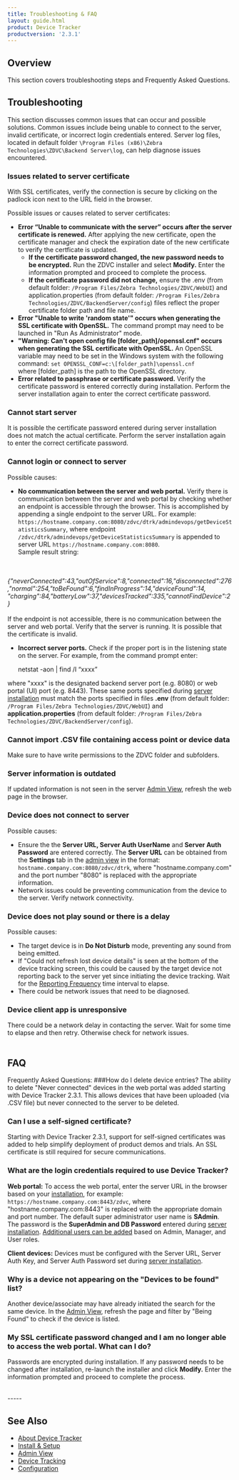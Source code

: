 ```yaml
---
title: Troubleshooting & FAQ
layout: guide.html
product: Device Tracker
productversion: '2.3.1'
---
```

## Overview

This section covers troubleshooting steps and Frequently Asked Questions.


## Troubleshooting
This section discusses common issues that can occur and possible solutions. Common issues include being unable to connect to the server, invalid certificate, or incorrect login credentials entered. Server log files, located in default folder `\Program Files (x86)\Zebra Technologies\ZDVC\Backend Server\log`, can help diagnose issues encountered. 

### Issues related to server certificate
With SSL certificates, verify the connection is secure by clicking on the padlock icon next to the URL field in the browser.  

Possible issues or causes related to server certificates:
* **Error “Unable to communicate with the server” occurs after the server certificate is renewed.** After applying the new certificate, open the certificate manager and check the expiration date of the new certificate to verify the certficate is updated. 
    * **If the certificate password changed, the new password needs to be encrypted.** Run the ZDVC installer and select **Modify.** Enter the information prompted and proceed to complete the process.
    * **If the certificate password did not change,** ensure the .env (from default folder: `/Program Files/Zebra Technologies/ZDVC/WebUI`) and application.properties (from default folder: `/Program Files/Zebra Technologies/ZDVC/BackendServer/config`) files reflect the proper certificate folder path and file name.
* **Error "Unable to write 'random state'" occurs when generating the SSL certificate with OpenSSL.** The command prompt may need to be launched in "Run As Administrator" mode.
* **"Warning: Can't open config file [folder_path]/openssl.cnf" occurs when generating the SSL certificate with OpenSSL.** An OpenSSL variable may need to be set in the Windows system with the following command:
`set OPENSSL_CONF=c:\[folder_path]\openssl.cnf`<br>
where [folder_path] is the path to the OpenSSL directory.
* **Error related to passphrase or certificate password.** Verify the certificate password is entered correctly during installation. Perform the server installation again to enter the correct certificate password.

### Cannot start server
It is possible the certificate password entered during server installation does not match the actual certificate. Perform the server installation again to enter the correct certificate password.

### Cannot login or connect to server
Possible causes:
* **No communication between the server and web portal.** Verify there is communication between the server and web portal by checking whether an endpoint is accessible through the browser. This is accomplished by appending a single endpoint to the server URL. For example: `https://hostname.company.com:8080/zdvc/dtrk/admindevops/getDeviceStatisticsSummary`, where endpoint `/zdvc/dtrk/admindevops/getDeviceStatisticsSummary` is appended to server URL `https://hostname.company.com:8080`.<br>
Sample result string:
<br>
<br>
<i>
    {"neverConnected":43,"outOfService":8,"connected":16,"disconnected":276,"normal":254,"toBeFound":6,"findInProgress":14,"deviceFound":14,
    "charging":84,"batteryLow":37,"devicesTracked":335,"cannotFindDevice":2}
</i>
<br>
<br>
If the endpoint is not accessible, there is no communication between the server and web portal.  Verify that the server is running. It is possible that the certificate is invalid. 

* **Incorrect server ports.**  Check if the proper port is in the listening state on the server. For example, from the command prompt enter:

    netstat -aon | find /I “xxxx” 

where "xxxx" is the designated backend server port (e.g. 8080) or web portal (UI) port (e.g. 8443). These same ports specified during [server installation](../setup#serverinstallation) must match the ports specified in files **.env** (from default folder: `/Program Files/Zebra Technologies/ZDVC/WebUI`) and **application.properties** (from default folder: `/Program Files/Zebra Technologies/ZDVC/BackendServer/config`). 


### Cannot import .CSV file containing access point or device data
Make sure to have write permissions to the ZDVC folder and subfolders.

### Server information is outdated
If updated information is not seen in the server [Admin View](../admin), refresh the web page in the browser.

### Device does not connect to server
Possible causes:
* Ensure the the **Server URL, Server Auth UserName** and **Server Auth Password** are entered correctly. The **Server URL** can be obtained from the **Settings** tab in the [admin view](../admin) in the format: `hostname.company.com:8080/zdvc/dtrk`, where "hostname.company.com" and the port number "8080" is replaced with the appropriate information.
* Network issues could be preventing communication from the device to the server. Verify network connectivity.

### Device does not play sound or there is a delay
Possible causes:
* The target device is in **Do Not Disturb** mode, preventing any sound from being emitted.
* If "Could not refresh lost device details" is seen at the bottom of the device tracking screen, this could be caused by the target device not reporting back to the server yet since initiating the device tracking. Wait for the [Reporting Frequency](../config) time interval to elapse. 
* There could be network issues that need to be diagnosed.

### Device client app is unresponsive
There could be a network delay in contacting the server. Wait for some time to elapse and then retry. Otherwise check for network issues.
<br>
<br>
## FAQ
Frequently Asked Questions:
###How do I delete device entries?
The ability to delete "Never connected" devices in the web portal was added starting with Device Tracker 2.3.1. This allows devices that have been uploaded (via .CSV file) but never connected to the server to be deleted.

### Can I use a self-signed certificate?
Starting with Device Tracker 2.3.1, support for self-signed certificates was added to help simplify deployment of product demos and trials. An SSL certificate is still required for secure communications.
<br>

### What are the login credentials required to use Device Tracker?
**Web portal:** To access the web portal, enter the server URL in the browser based on your [installation](../setup#serverinstallation), for example: `https://hostname.company.com:8443/zdvc`, where "hostname.company.com:8443" is replaced with the appropriate domain and port number. The default super administrator user name is **SAdmin**. The password is the **SuperAdmin and DB Password** entered during [server installation](../setup#serverinstallation). [Additional users can be added](../admin#manageusers) based on Admin, Manager, and User roles.

**Client devices:** Devices must be configured with the Server URL, Server Auth Key, and Server Auth Password set during [server installation](../setup#serverinstallation).

### Why is a device not appearing on the "Devices to be found" list?
Another device/associate may have already initiated the search for the same device. In the [Admin View](../admin), refresh the page and filter by "Being Found" to check if the device is listed.

### My SSL certificate password changed and I am no longer able to access the web portal. What can I do?
Passwords are encrypted during installation. If any password needs to be changed after installation, re-launch the installer and click **Modify.** Enter the information prompted and proceed to complete the process.


<br>
<!-- -->
-----

## See Also

* [About Device Tracker](../about)
* [Install & Setup](../setup)
* [Admin View](../admin)
* [Device Tracking](../mgmt)
* [Configuration](../config)
